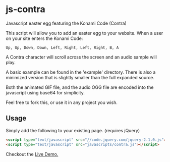js-contra
=========

Javascript easter egg featuring the Konami Code (Contra)

This script will allow you to add an easter egg to your website.
When a user on your site enters the Konami Code:

```
Up, Up, Down, Down, Left, Right, Left, Right, B, A
```

A Contra character will scroll across the screen and an audio sample
will play.

A basic example can be found in the 'example' directory. There
is also a minimized version that is slightly smaller than the full expanded
source.

Both the animated GIF file, and the audio OGG file are encoded into the
javascript using base64 for simplicity.

Feel free to fork this, or use it in any project you wish.

## Usage

Simply add the following to your existing page. (requires jQuery)

```html
<script type="text/javascript" src="//code.jquery.com/jquery-2.1.0.js"></script>
<script type="text/javascript" src="javascripts/contra.js"></script>
```

Checkout the [Live Demo.](http://laszlof.github.io/js-contra)
